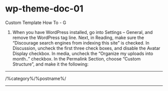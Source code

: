 # wp-theme-doc-01
Custom Template How To - G


1. When you have WordPress installed, go into Settings – General, and remove the WordPress tag line. Next, in Reading, make sure the “Discourage search engines from indexing this site” is checked. In Discussion, uncheck the first three check boxes, and disable the Avatar Display checkbox. In media, uncheck the “Organize my uploads into month..” checkbox. In the Permalink Section, choose “Custom Structure”, and make it the following:

***
/%category%/%postname%/
***
